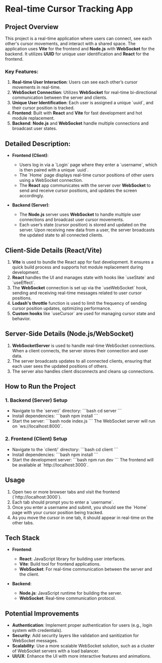 # Real-time Cursor Tracking App

## Project Overview

This project is a real-time application where users can connect, see each other's cursor movements, and interact with a shared space. The application uses **Vite** for the frontend and **Node.js** with **WebSocket** for the backend. It utilizes **UUID** for unique user identification and **React** for the frontend.

### Key Features:
1. **Real-time User Interaction**: Users can see each other’s cursor movements in real-time.
2. **WebSocket Connection**: Utilizes **WebSocket** for real-time bi-directional communication between the server and clients.
3. **Unique User Identification**: Each user is assigned a unique \`uuid\`, and their cursor position is tracked.
4. **Frontend**: Built with **React** and **Vite** for fast development and hot module replacement.
5. **Backend**: **Node.js** and **WebSocket** handle multiple connections and broadcast user states.

## Detailed Description:

- **Frontend (Client)**: 
   - Users log in via a \`Login\` page where they enter a \`username\`, which is then paired with a unique \`uuid\`.
   - The \`Home\` page displays real-time cursor positions of other users using a WebSocket connection.
   - The **React** app communicates with the server over **WebSocket** to send and receive cursor positions, and updates the screen accordingly.

- **Backend (Server)**:
   - The **Node.js** server uses **WebSocket** to handle multiple user connections and broadcast user cursor movements.
   - Each user’s state (cursor position) is stored and updated on the server. Upon receiving new data from a user, the server broadcasts the updated state to all connected clients.

## Client-Side Details (React/Vite)

1. **Vite** is used to bundle the React app for fast development. It ensures a quick build process and supports hot module replacement during development.
2. **React** handles the UI and manages state with hooks like \`useState\` and \`useEffect\`.
3. The **WebSocket** connection is set up via the \`useWebSocket\` hook, sending and receiving real-time messages related to user cursor positions.
4. **Lodash's throttle** function is used to limit the frequency of sending cursor position updates, optimizing performance.
5. **Custom hooks** like \`useCursor\` are used for managing cursor state and behavior.

## Server-Side Details (Node.js/WebSocket)

1. **WebSocketServer** is used to handle real-time WebSocket connections. When a client connects, the server stores their connection and user data.
2. The server broadcasts updates to all connected clients, ensuring that each user sees the updated positions of others.
3. The server also handles client disconnects and cleans up connections.

## How to Run the Project

### 1. Backend (Server) Setup

- Navigate to the \`server/\` directory:
  \`\`\`bash
  cd server
  \`\`\`
- Install dependencies:
  \`\`\`bash
  npm install
  \`\`\`
- Start the server:
  \`\`\`bash
  node index.js
  \`\`\`
  The WebSocket server will run on \`ws://localhost:8000\`.

### 2. Frontend (Client) Setup

- Navigate to the \`client/\` directory:
  \`\`\`bash
  cd client
  \`\`\`
- Install dependencies:
  \`\`\`bash
  npm install
  \`\`\`
- Start the development server:
  \`\`\`bash
  npm run dev
  \`\`\`
  The frontend will be available at \`http://localhost:3000\`.

## Usage

1. Open two or more browser tabs and visit the frontend (\`http://localhost:3000\`).
2. Each tab should prompt you to enter a \`username\`.
3. Once you enter a username and submit, you should see the \`Home\` page with your cursor position being tracked.
4. As you move the cursor in one tab, it should appear in real-time on the other tabs.

## Tech Stack

- **Frontend**: 
  - **React**: JavaScript library for building user interfaces.
  - **Vite**: Build tool for frontend applications.
  - **WebSocket**: For real-time communication between the server and the client.
  
- **Backend**:
  - **Node.js**: JavaScript runtime for building the server.
  - **WebSocket**: Real-time communication protocol.

## Potential Improvements

- **Authentication**: Implement proper authentication for users (e.g., login system with credentials).
- **Security**: Add security layers like validation and sanitization for WebSocket messages.
- **Scalability**: Use a more scalable WebSocket solution, such as a cluster of WebSocket servers with a load balancer.
- **UI/UX**: Enhance the UI with more interactive features and animations.
